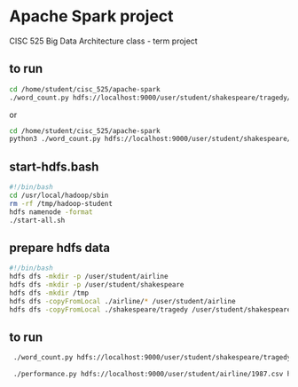 # Apache Spark project

CISC 525 Big Data Architecture class - term project

## to run

```bash
cd /home/student/cisc_525/apache-spark
./word_count.py hdfs://localhost:9000/user/student/shakespeare/tragedy/hamlet.txt hdfs://localhost:9000/tmp/hamlet_output beseech
```

or

```bash
cd /home/student/cisc_525/apache-spark
python3 ./word_count.py hdfs://localhost:9000/user/student/shakespeare/tragedy/hamlet.txt hdfs://localhost:9000/tmp/hamlet_output beseech
```

## start-hdfs.bash

```bash
#!/bin/bash
cd /usr/local/hadoop/sbin
rm -rf /tmp/hadoop-student
hdfs namenode -format
./start-all.sh
```

## prepare hdfs data

```bash
#!/bin/bash
hdfs dfs -mkdir -p /user/student/airline
hdfs dfs -mkdir -p /user/student/shakespeare
hdfs dfs -mkdir /tmp
hdfs dfs -copyFromLocal ./airline/* /user/student/airline
hdfs dfs -copyFromLocal ./shakespeare/tragedy /user/student/shakespeare
```

## to run

```bash
 ./word_count.py hdfs://localhost:9000/user/student/shakespeare/tragedy/hamlet.txt hdfs://localhost:9000/tmp/hamlet_output beseech
 
 ./performance.py hdfs://localhost:9000/user/student/airline/1987.csv hdfs://localhost:9000/tmp/output

```

